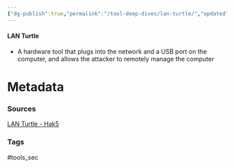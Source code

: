 ```yaml
---
{"dg-publish":true,"permalink":"/tool-deep-dives/lan-turtle/","updated":"2024-03-18T11:47:32.000-07:00"}
---
```


#### LAN Turtle
- A hardware tool that plugs into the network and a USB port on the computer, and allows the attacker to remotely manage the computer






# Metadata

### Sources
[LAN Turtle - Hak5](https://shop.hak5.org/products/lan-turtle)
### Tags
#tools_sec 